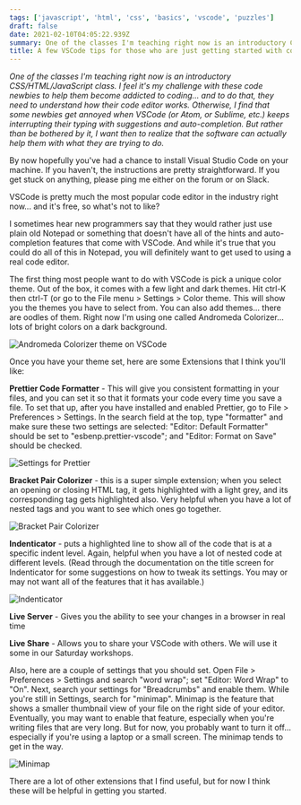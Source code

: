 ```yaml
---
tags: ['javascript', 'html', 'css', 'basics', 'vscode', 'puzzles']
draft: false
date: 2021-02-10T04:05:22.939Z
summary: One of the classes I'm teaching right now is an introductory CSS/HTML/JavaScript class. I feel it's my challenge with these code newbies to help them become addicted to coding... and to do that, they need to understand how their code editor works.
title: A few VSCode tips for those who are just getting started with coding
---
```


_One of the classes I'm teaching right now is an introductory CSS/HTML/JavaScript class. I feel it's my challenge with these code newbies to help them become addicted to coding... and to do that, they need to understand how their code editor works. Otherwise, I find that some newbies get annoyed when VSCode (or Atom, or Sublime, etc.) keeps interrupting their typing with suggestions and auto-completion. But rather than be bothered by it, I want then to realize that the software can actually help them with what they are trying to do._

By now hopefully you've had a chance to install Visual Studio Code on your machine. If you haven't, the instructions are pretty straightforward. If you get stuck on anything, please ping me either on the forum or on Slack.

VSCode is pretty much the most popular code editor in the industry right now... and it's free, so what's not to like?

I sometimes hear new programmers say that they would rather just use plain old Notepad or something that doesn't have all of the hints and auto-completion features that come with VSCode. And while it's true that you could do all of this in Notepad, you will definitely want to get used to using a real code editor.

The first thing most people want to do with VSCode is pick a unique color theme. Out of the box, it comes with a few light and dark themes. Hit ctrl-K then ctrl-T (or go to the File menu > Settings > Color theme. This will show you the themes you have to select from. You can also add themes... there are oodles of them. Right now I'm using one called Andromeda Colorizer... lots of bright colors on a dark background.

![Andromeda Colorizer theme on VSCode](/assets/ksnip_20210209-195655.png)

Once you have your theme set, here are some Extensions that I think you'll like:

**Prettier Code Formatter** - This will give you consistent formatting in your files, and you can set it so that it formats your code every time you save a file. To set that up, after you have installed and enabled Prettier, go to File > Preferences > Settings. In the search field at the top, type "formatter" and make sure these two settings are selected: "Editor: Default Formatter" should be set to "esbenp.prettier-vscode"; and "Editor: Format on Save" should be checked.

![Settings for Prettier](/assets/ksnip_20210209-200141.png)

**Bracket Pair Colorizer** - this is a super simple extension; when you select an opening or closing HTML tag, it gets highlighted with a light grey, and its corresponding tag gets highlighted also. Very helpful when you have a lot of nested tags and you want to see which ones go together.

![Bracket Pair Colorizer](/assets/ksnip_20210209-214336.png)

**Indenticator** - puts a highlighted line to show all of the code that is at a specific indent level. Again, helpful when you have a lot of nested code at different levels. (Read through the documentation on the title screen for Indenticator for some suggestions on how to tweak its settings. You may or may not want all of the features that it has available.)

![Indenticator](/assets/ksnip_20210209-215727.png)

**Live Server** - Gives you the ability to see your changes in a browser in real time

**Live Share** - Allows you to share your VSCode with others. We will use it some in our Saturday workshops.

Also, here are a couple of settings that you should set. Open File > Preferences > Settings and search "word wrap"; set "Editor: Word Wrap" to "On". Next, search your settings for "Breadcrumbs" and enable them. While you're still in Settings, search for "minimap". Minimap is the feature that shows a smaller thumbnail view of your file on the right side of your editor. Eventually, you may want to enable that feature, especially when you're writing files that are very long. But for now, you probably want to turn it off... especially if you're using a laptop or a small screen. The minimap tends to get in the way.

![Minimap](/assets/ksnip_20210209-220032.png)

There are a lot of other extensions that I find useful, but for now I think these will be helpful in getting you started.
